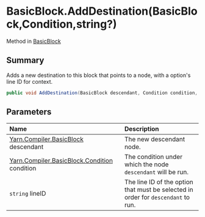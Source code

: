 # BasicBlock.AddDestination(BasicBlock,Condition,string?)

Method in [BasicBlock](/docs/api/csharp/yarn.compiler.basicblock.md)

## Summary


Adds a new destination to this block that points to a node, with a
option's line ID for context.


```csharp
public void AddDestination(BasicBlock descendant, Condition condition, string? lineID)
```

## Parameters

|Name|Description|
|:---|:---|
|[Yarn.Compiler.BasicBlock](/docs/api/csharp/yarn.compiler.basicblock.md) descendant|The new descendant node.|
|[Yarn.Compiler.BasicBlock.Condition](/docs/api/csharp/yarn.compiler.basicblock.condition.md) condition|The condition under which the node  <code>descendant</code>  will be run.|
|`string` lineID|The line ID of the option that must be selected in order for  <code>descendant</code>  to run.|

